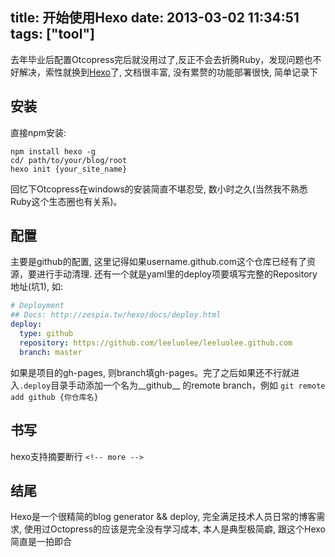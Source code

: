 title: 开始使用Hexo
date: 2013-03-02 11:34:51
tags: ["tool"]
---

去年毕业后配置Otcopress完后就没用过了,反正不会去折腾Ruby，发现问题也不好解决，索性就换到[Hexo](http://zespia.tw/hexo/)了, 文档很丰富, 没有累赘的功能部署很快, 简单记录下

<!-- more -->

## 安装

直接npm安装:

```
npm install hexo -g
cd/ path/to/your/blog/root
hexo init {your_site_name}
```

回忆下Otcopress在windows的安装简直不堪忍受, 数小时之久(当然我不熟悉Ruby这个生态圈也有关系)。

## 配置

主要是github的配置, 这里记得如果username.github.com这个仓库已经有了资源，要进行手动清理. 还有一个就是yaml里的deploy项要填写完整的Repository 地址(坑1), 如:

``` yaml
# Deployment
## Docs: http://zespia.tw/hexo/docs/deploy.html
deploy:
  type: github
  repository: https://github.com/leeluolee/leeluolee.github.com
  branch: master
```

如果是项目的gh-pages, 则branch填gh-pages。完了之后如果还不行就进入`.deploy`目录手动添加一个名为__github__ 的remote branch，例如
`git remote add github {你仓库名}`




## 书写

hexo支持摘要断行 `<!-- more -->`



## 结尾

Hexo是一个很精简的blog generator && deploy, 完全满足技术人员日常的博客需求, 使用过Octopress的应该是完全没有学习成本, 本人是典型极简癖, 跟这个Hexo简直是一拍即合






